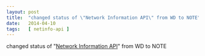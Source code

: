 ```yaml
---
layout: post
title:  "changed status of \"Network Information API\" from WD to NOTE"
date:   2014-04-10
tags:   [ netinfo-api ]
---
```


changed status of "[Network Information API](/spec/netinfo-api)" from WD to NOTE

